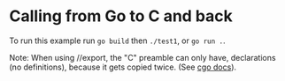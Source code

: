 # Calling from Go to C and back

To run this example run `go build` then `./test1`, or `go run .`.

Note: When using //export, the "C" preamble can only have, declarations 
(no definitions), because it gets copied twice. (See 
[cgo docs](https://golang.org/cmd/cgo/)).
